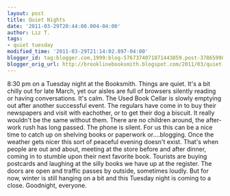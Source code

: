 ```yaml
---
layout: post
title: Quiet Nights
date: '2011-03-29T20:44:00.004-04:00'
author: Liz T.
tags:
- quiet tuesday
modified_time: '2011-03-29T21:14:02.897-04:00'
blogger_id: tag:blogger.com,1999:blog-5767374071871443859.post-3786599849189596288
blogger_orig_url: http://brooklinebooksmith.blogspot.com/2011/03/quiet-nights.html
---
```


8:30 pm on a Tuesday night at the Booksmith. Things are quiet. It's a bit chilly out for late March, yet our aisles are full of browsers silently reading or having conversations. It's calm. The Used Book Cellar is slowly emptying out after another successful event. The regulars have come in to buy their newspapers and visit with eachother, or to get their dog a biscuit. It really wouldn't be the same without them. There are no children around, the after-work rush has long passed. The phone is silent. For us this can be a nice time to catch up on shelving books or paperwork or....blogging. Once the weather gets nicer this sort of peaceful evening doesn't exist. That's when people are out and about, meeting at the store before and after dinner, coming in to stumble upon their next favorite book. Tourists are buying postcards and laughing at the silly books we have up at the register. The doors are open and traffic passes by outside, sometimes loudly. But for now, winter is still hanging on a bit and this Tuesday night is coming to a close. Goodnight, everyone.